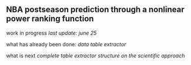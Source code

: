 ## NBA postseason prediction through a nonlinear power ranking function

work in progress
*last update: june 25*

what has already been done:
*data table extractor*

what is next
*complete table extractor*
*structure on the scientific approach*
